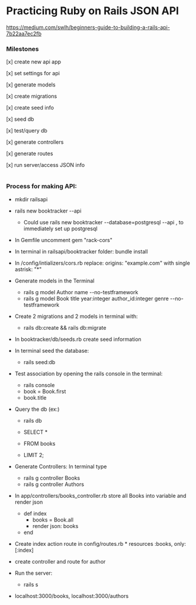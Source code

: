 # Practicing Ruby on Rails JSON API

https://medium.com/swlh/beginners-guide-to-building-a-rails-api-7b22aa7ec2fb

### Milestones
[x] create new api app

[x] set settings for api

[x] generate models

[x] create migrations

[x] create seed info

[x] seed db

[x] test/query db

[x] generate controllers

[x] generate routes

[x] run server/access JSON info


#
### Process for making API:

* mkdir railsapi

* rails new booktracker --api
	* Could use rails new booktracker --database=postgresql --api , to immediately set up postgresql

* In Gemfile uncomment gem "rack-cors"

* In terminal in railsapi/booktracker folder: bundle install

* In /config/intializers/cors.rb replace: origins: "example.com"  with single astrisk: "\*" 

* Generate models in the Terminal
	* rails g model Author name --no-testframework
	* rails g model Book title year:integer author_id:integer genre --no-testframework

* Create 2 migrations and 2 models in terminal with: 
	* rails db:create && rails db:migrate

* In booktracker/db/seeds.rb create seed information

* In terminal seed the database:
	* rails seed:db

* Test association by opening the rails console in the terminal:
	* rails console
	* book = Book.first
	* book.title

* Query the db (ex:)
	* rails db

	* SELECT *
	* FROM books
	* LIMIT 2;

* Generate Controllers: In terminal type
	* rails g controller Books
	* rails g controller Authors

* In app/controllers/books_controller.rb store all Books into variable and render json	
	* def index
		* books = Book.all
		* render json: books 
	* end

* Create index action route in config/routes.rb
	  * resources :books, only: [:index]

* create controller and route for author

* Run the server:
	* rails s

* localhost:3000/books, localhost:3000/authors
